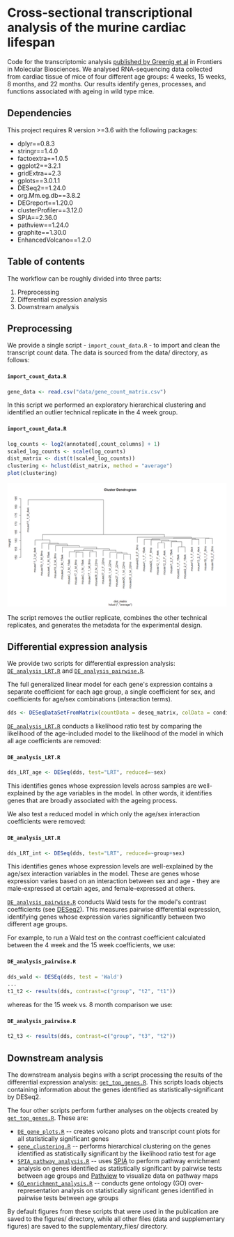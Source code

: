 # Cross-sectional transcriptional analysis of the murine cardiac lifespan

Code for the transcriptomic analysis [published by Greenig et al](https://www.frontiersin.org/articles/10.3389/fmolb.2020.565530) in Frontiers in Molecular Biosciences. We analysed RNA-sequencing data collected from cardiac tissue of mice of four different age groups: 4 weeks, 15 weeks, 8 months, and 22 months. Our results identify genes, processes, and functions associated with ageing in wild type mice.

## Dependencies

This project requires R version >=3.6 with the following packages:
- dplyr==0.8.3
- stringr==1.4.0
- factoextra==1.0.5
- ggplot2==3.2.1
- gridExtra==2.3
- gplots==3.0.1.1
- DESeq2==1.24.0
- org.Mm.eg.db==3.8.2
- DEGreport==1.20.0
- clusterProfiler==3.12.0
- SPIA==2.36.0
- pathview==1.24.0
- graphite==1.30.0
- EnhancedVolcano==1.2.0


## Table of contents

The workflow can be roughly divided into three parts:
1. Preprocessing
2. Differential expression analysis
3. Downstream analysis

## Preprocessing

We provide a single script - `import_count_data.R` - to import and clean the transcript count data. The data is sourced from the data/ directory, as follows:

#### **`import_count_data.R`**
``` R
gene_data <- read.csv("data/gene_count_matrix.csv")
```

In this script we performed an exploratory hierarchical clustering and identified an outlier technical replicate in the 4 week group.

#### **`import_count_data.R`**
``` R
log_counts <- log2(annotated[,count_columns] + 1)
scaled_log_counts <- scale(log_counts)
dist_matrix <- dist(t(scaled_log_counts))
clustering <- hclust(dist_matrix, method = "average")
plot(clustering)
```

![Exploratory clustering dendrogram](/supplementary_files/exploratory_clustering_dendrogram.png)

The script removes the outlier replicate, combines the other technical replicates, and generates the metadata for the experimental design. 

## Differential expression analysis

We provide two scripts for differential expression analysis: [`DE_analysis_LRT.R`](DE_analysis.R) and [`DE_analysis_pairwise.R`](DE_analysis_pairwise.R).

The full generalized linear model for each gene's expression contains a separate coefficient for each age group, a single coefficient for sex, and coefficients for age/sex combinations (interaction terms).

``` R
dds <- DESeqDataSetFromMatrix(countData = deseq_matrix, colData = conditions, design=~group*sex)
```

[`DE_analysis_LRT.R`](DE_analysis_LRT.R) conducts a likelihood ratio test by comparing the likelihood of the age-included model to the likelihood of the model in which all age coefficients are removed:

#### **`DE_analysis_LRT.R`**
``` R
dds_LRT_age <- DESeq(dds, test="LRT", reduced=~sex)
```

This identifies genes whose expression levels across samples are well-explained by the age variables in the model. In other words, it identifies genes that are broadly associated with the ageing process.

We also test a reduced model in which only the age/sex interaction coefficients were removed:

#### **`DE_analysis_LRT.R`**
``` R
dds_LRT_int <- DESeq(dds, test="LRT", reduced=~group+sex)
```
This identifies genes whose expression levels are well-explained by the age/sex interaction variables in the model. These are genes whose expression varies based on an interaction between sex and age - they are male-expressed at certain ages, and female-expressed at others.


[`DE_analysis_pairwise.R`](DE_analysis_pairwise.R) conducts Wald tests for the model's contrast coefficients (see [DESeq2](https://pubmed.ncbi.nlm.nih.gov/25516281/)). This measures pairwise differential expression, identifying genes whose expression varies significantly between two different age groups.

For example, to run a Wald test on the contrast coefficient calculated between the 4 week and the 15 week coefficients, we use:

#### **`DE_analysis_pairwise.R`**
``` R
dds_wald <- DESEq(dds, test = 'Wald')
...
t1_t2 <- results(dds, contrast=c("group", "t2", "t1"))
```

whereas for the 15 week vs. 8 month comparison we use:

#### **`DE_analysis_pairwise.R`**
``` R
t2_t3 <- results(dds, contrast=c("group", "t3", "t2"))
```

## Downstream analysis

The downstream analysis begins with a script processing the results of the differential expression analysis: [`get_top_genes.R`](get_top_genes.R). This scripts loads objects containing information about the genes identified as statistically-significant by DESeq2.

The four other scripts perform further analyses on the objects created by [`get_top_genes.R`](get_top_genes.R). These are:
- [`DE_gene_plots.R`](DE_gene_plots.R) -- creates volcano plots and transcript count plots for all statistically significant genes 
- [`gene_clustering.R`](gene_clustering.R) -- performs hierarchical clustering on the genes identified as statistically significant by the likelihood ratio test for age
- [`SPIA_pathway_analysis.R`](SPI_pathway_analysis.R) -- uses [SPIA](https://www.ncbi.nlm.nih.gov/pmc/articles/PMC2732297/) to perform pathway enrichment analysis on genes identified as statistically significant by pairwise tests between age groups and [Pathview](https://www.bioconductor.org/packages/release/bioc/vignettes/pathview/inst/doc/pathview.pdf) to visualize data on pathway maps
- [`GO_enrichment_analysis.R`](GO_enrichment_analysis.R) -- conducts gene ontology (GO) over-representation analysis on statistically significant genes identified in pairwise tests between age groups

By default figures from these scripts that were used in the publication are saved to the figures/ directory, while all other files (data and supplementary figures) are saved to the supplementary_files/ directory.
